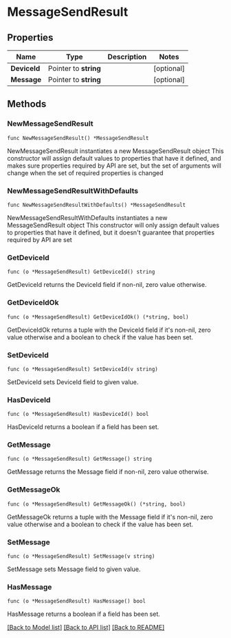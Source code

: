 # MessageSendResult

## Properties

Name | Type | Description | Notes
------------ | ------------- | ------------- | -------------
**DeviceId** | Pointer to **string** |  | [optional] 
**Message** | Pointer to **string** |  | [optional] 

## Methods

### NewMessageSendResult

`func NewMessageSendResult() *MessageSendResult`

NewMessageSendResult instantiates a new MessageSendResult object
This constructor will assign default values to properties that have it defined,
and makes sure properties required by API are set, but the set of arguments
will change when the set of required properties is changed

### NewMessageSendResultWithDefaults

`func NewMessageSendResultWithDefaults() *MessageSendResult`

NewMessageSendResultWithDefaults instantiates a new MessageSendResult object
This constructor will only assign default values to properties that have it defined,
but it doesn't guarantee that properties required by API are set

### GetDeviceId

`func (o *MessageSendResult) GetDeviceId() string`

GetDeviceId returns the DeviceId field if non-nil, zero value otherwise.

### GetDeviceIdOk

`func (o *MessageSendResult) GetDeviceIdOk() (*string, bool)`

GetDeviceIdOk returns a tuple with the DeviceId field if it's non-nil, zero value otherwise
and a boolean to check if the value has been set.

### SetDeviceId

`func (o *MessageSendResult) SetDeviceId(v string)`

SetDeviceId sets DeviceId field to given value.

### HasDeviceId

`func (o *MessageSendResult) HasDeviceId() bool`

HasDeviceId returns a boolean if a field has been set.

### GetMessage

`func (o *MessageSendResult) GetMessage() string`

GetMessage returns the Message field if non-nil, zero value otherwise.

### GetMessageOk

`func (o *MessageSendResult) GetMessageOk() (*string, bool)`

GetMessageOk returns a tuple with the Message field if it's non-nil, zero value otherwise
and a boolean to check if the value has been set.

### SetMessage

`func (o *MessageSendResult) SetMessage(v string)`

SetMessage sets Message field to given value.

### HasMessage

`func (o *MessageSendResult) HasMessage() bool`

HasMessage returns a boolean if a field has been set.


[[Back to Model list]](../README.md#documentation-for-models) [[Back to API list]](../README.md#documentation-for-api-endpoints) [[Back to README]](../README.md)


